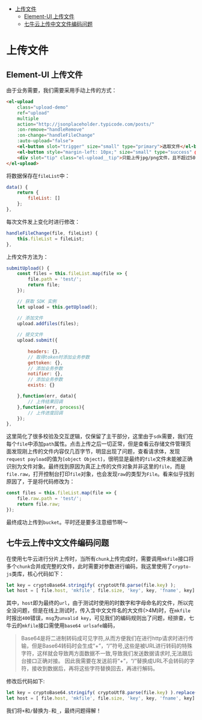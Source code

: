 <!-- TOC -->

- [上传文件](#上传文件)
    - [Element-UI 上传文件](#element-ui-上传文件)
    - [七牛云上传中文文件编码问题](#七牛云上传中文文件编码问题)

<!-- /TOC -->

# 上传文件

## Element-UI 上传文件

由于业务需要，我们需要采用手动上传的方式：

```html
<el-upload
    class="upload-demo"
    ref="upload"
    multiple
    action="http://jsonplaceholder.typicode.com/posts/"
    :on-remove="handleRemove"
    :on-change="handleFileChange"
    :auto-upload="false">
    <el-button slot="trigger" size="small" type="primary">选取文件</el-button>
    <el-button style="margin-left: 10px;" size="small" type="success" @click="submitUpload">上传到服务器</el-button>
    <div slot="tip" class="el-upload__tip">只能上传jpg/png文件，且不超过500kb</div>
</el-upload>
```

将数据保存在`fileList`中：

```js
data() {
    return {
        fileList: []
    };
},
``` 

每次文件发上变化时进行修改：

```js
handleFileChange(file, fileList) {
    this.fileList = fileList;
},
```

上传文件方法为：

```js
submitUpload() {
    const files = this.fileList.map(file => {
        file.path = 'test/';
        return file;
    });

    // 获取 SDK 实例
    let upload = this.getUpload();

    // 添加文件
    upload.addfiles(files);
    
    // 提交文件
    upload.submit({
        
        headers: {},
        // 取得token时添加业务参数
        gettoken: {},
        // 添加业务参数
        notifier: {},
        // 添加业务参数
        exists: {}

    },function(err, data){
        // 上传结果回调
    },function(err, process){
        // 上传进度回调
    });
},
```

这里简化了很多校验及交互逻辑，仅保留了主干部分，这里由于`sdk`需要，我们在每个`file`中添加`path`属性。点击上传之后一切正常，但是查看云存储文件管理页面发现刚上传的文件内容仅几百字节，明显出现了问题，查看请求体，发现`request payload`的值为`[object Object]`，很明显是最终的`file`文件未能被正确识别为文件对象。最终找到原因为真正上传的文件对象并非这里的`file`，而是`file.raw`，打开控制台打印`file`对象，也会发现`raw`的类型为`File`。看来似乎找到原因了，于是将代码修改为：

```js
const files = this.fileList.map(file => {
    file.raw.path = 'test/';
    return file.raw;
});
```

最终成功上传到`bucket`。平时还是要多注意细节啊～

## 七牛云上传中文文件编码问题

在使用七牛云进行分片上传时，当所有`chunk`上传完成时，需要调用`mkfile`接口将多个`chunk`合并成完整的文件，此时需要对参数进行编码，我这里使用了`crypto-js`类库，核心代码如下：

```js
let key = cryptoBase64.stringify( cryptoUtf8.parse(file.key) );
let host = [ file.host, 'mkfile', file.size, 'key', key, 'fname', key].join('/');
```

其中，`host`即为最终的`url`，由于测试时使用的时数字和字母命名的文件，所以完全没问题，但是在线上测试时，传入含中文文件名的大文件(>4M)时，在`mkfile`时报出`400`错误，`msg`为`unvalid key`，可见我们的编码规则出了问题，经排查，七牛云的`mkfile`接口需使用`base64 urlsafe`编码，
> Base64是将二进制转码成可见字符,从而方便我们在进行http请求时进行传输，但是Base64转码时会生成“+”，“/”符号,这些是被URL进行转码的特殊字符，这样就会导致两方面数据不一致,导致我们发送数据请求时,无法跟后台接口正确对接。
因此我需要在发送前将“+”，“/”替换成URL不会转码的字符，接收到数据后，再将这些字符替换回去，再进行解码。

修改后代码如下:

```js
let key = cryptoBase64.stringify( cryptoUtf8.parse(file.key) ).replace(/\+/g, '-').replace(/\//, '_');
let host = [ file.host, 'mkfile', file.size, 'key', key, 'fname', key].join('/');
```

我们将`+`和`/`替换为`-`和`_`，最终问题得解！